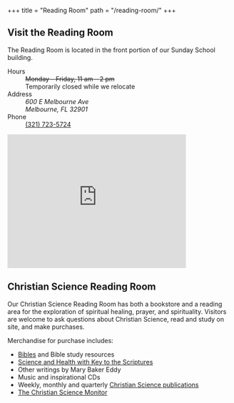 +++
title = "Reading Room"
path = "/reading-room/"
+++

<div class="content-and-sidebar">

<aside class="right">

## Visit the Reading Room

The Reading Room is located in the front portion of our Sunday School building.

<dl>
  <dt>Hours</dt>
  <dd><del>Monday – Friday, <time datetime="11:00">11 am</time> – <time datetime="14:00">2 pm</time></del><br><span class="">Temporarily closed while we relocate</span></dd>
  <dt>Address</dt>
  <dd><address>600 E Melbourne Ave<br>Melbourne, FL 32901</address></dd>
  <dt>Phone</dt>
  <dd><a href="tel:+13217235724">(321) 723-5724</a></dd>
</dl>

<iframe src="https://www.google.com/maps/embed?pb=!1m18!1m12!1m3!1d285.3285123524405!2d-80.61137744471185!3d28.076580858895024!2m3!1f0!2f0!3f0!3m2!1i1024!2i768!4f13.1!3m3!1m2!1s0x88de118c4270bff5%3A0x285afb6e8ee89ca8!2sChristian%20Science%20Reading%20Room!5e0!3m2!1sen!2sus!4v1688505119097!5m2!1sen!2sus" width="400" height="300" style="border:0;" allowfullscreen="" loading="lazy" referrerpolicy="no-referrer-when-downgrade"></iframe>

</aside>

<section>

# Christian Science Reading Room

Our Christian Science Reading Room has both a bookstore and a reading area for
the exploration of spiritual healing, prayer, and spirituality. Visitors are
welcome to ask questions about Christian Science, read and study on site, and
make purchases.

Merchandise for purchase includes:

* <a href="https://www.christianscience.com/the-christian-science-pastor/holy-bible" rel=external>Bibles</a> and Bible study resources
* <a href="https://www.christianscience.com/the-christian-science-pastor/science-and-health" rel=external>Science and Health with Key to the Scriptures</a>
* Other writings by Mary Baker Eddy
* Music and inspirational CDs
* Weekly, monthly and quarterly <a href="https://christianscience.com/publications-and-activities#pubs" rel=external>Christian Science publications</a>
* <a href="https://www.csmonitor.com/" rel=external>The Christian Science Monitor</a>


</section>

</div>

